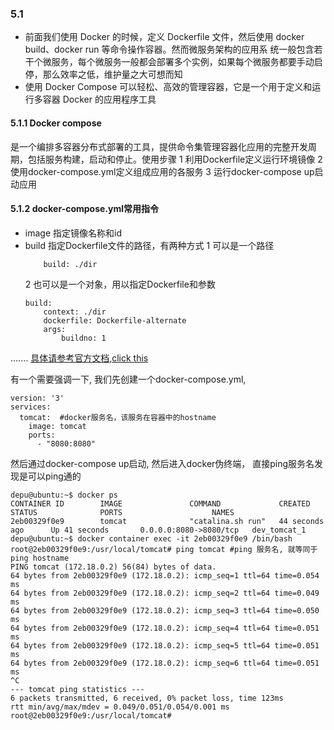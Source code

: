 ### 5.1 
+ 前面我们使用 Docker 的时候，定义 Dockerfile 文件，然后使用 docker build、docker run 等命令操作容器。然而微服务架构的应用系
  统一般包含若干个微服务，每个微服务一般都会部署多个实例，如果每个微服务都要手动启停，那么效率之低，维护量之大可想而知  
+ 使用 Docker Compose 可以轻松、高效的管理容器，它是一个用于定义和运行多容器 Docker 的应用程序工具

#### 5.1.1 Docker compose
是一个编排多容器分布式部署的工具，提供命令集管理容器化应用的完整开发周期，包括服务构建，启动和停止。使用步骤
1 利用Dockerfile定义运行环境镜像
2 使用docker-compose.yml定义组成应用的各服务
3 运行docker-compose up启动应用

#### 5.1.2 docker-compose.yml常用指令
+ image 指定镜像名称和id
+ build 指定Dockerfile文件的路径，有两种方式
    1 可以是一个路径 
    ```
        build: ./dir
    ```
    2 也可以是一个对象，用以指定Dockerfile和参数
    ```
    build:
        context: ./dir
        dockerfile: Dockerfile-alternate
        args:
            buildno: 1
    ```
    
.......
[具体请参考官方文档,click this](https://docs.docker.com/compose/compose-file/)

有一个需要强调一下, 我们先创建一个docker-compose.yml, 
```
version: '3'
services:
  tomcat:  #docker服务名，该服务在容器中的hostname
    image: tomcat
    ports:
      - "8080:8080"
```
然后通过docker-compose up启动, 然后进入docker伪终端， 直接ping服务名发现是可以ping通的
```
depu@ubuntu:~$ docker ps
CONTAINER ID        IMAGE               COMMAND             CREATED             STATUS              PORTS                    NAMES
2eb00329f0e9        tomcat              "catalina.sh run"   44 seconds ago      Up 41 seconds       0.0.0.0:8080->8080/tcp   dev_tomcat_1
depu@ubuntu:~$ docker container exec -it 2eb00329f0e9 /bin/bash
root@2eb00329f0e9:/usr/local/tomcat# ping tomcat #ping 服务名, 就等同于ping hostname
PING tomcat (172.18.0.2) 56(84) bytes of data.
64 bytes from 2eb00329f0e9 (172.18.0.2): icmp_seq=1 ttl=64 time=0.054 ms
64 bytes from 2eb00329f0e9 (172.18.0.2): icmp_seq=2 ttl=64 time=0.049 ms
64 bytes from 2eb00329f0e9 (172.18.0.2): icmp_seq=3 ttl=64 time=0.050 ms
64 bytes from 2eb00329f0e9 (172.18.0.2): icmp_seq=4 ttl=64 time=0.051 ms
64 bytes from 2eb00329f0e9 (172.18.0.2): icmp_seq=5 ttl=64 time=0.051 ms
64 bytes from 2eb00329f0e9 (172.18.0.2): icmp_seq=6 ttl=64 time=0.051 ms
^C
--- tomcat ping statistics ---
6 packets transmitted, 6 received, 0% packet loss, time 123ms
rtt min/avg/max/mdev = 0.049/0.051/0.054/0.001 ms
root@2eb00329f0e9:/usr/local/tomcat# 

```
